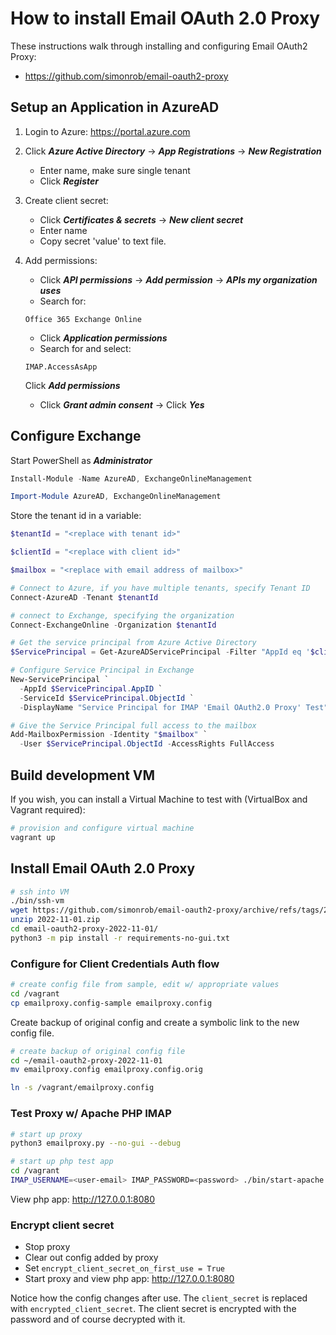 # How to install Email OAuth 2.0 Proxy

These instructions walk through installing and configuring Email OAuth2 Proxy:
- https://github.com/simonrob/email-oauth2-proxy

## Setup an Application in AzureAD

1. Login to Azure: https://portal.azure.com
2. Click ***Azure Active Directory*** -> ***App Registrations*** -> ***New Registration***
    - Enter name, make sure single tenant
    - Click ***Register***
3. Create client secret:
	  - Click ***Certificates & secrets*** -> ***New client secret***
    - Enter name
    - Copy secret 'value' to text file.
4. Add permissions:
    - Click ***API permissions*** -> ***Add permission*** -> ***APIs my organization uses***
    - Search for:
    ```
    Office 365 Exchange Online
    ```
    - Click ***Application permissions***
    - Search for and select:
    ```
    IMAP.AccessAsApp
    ```
    Click ***Add permissions***
    
    - Click ***Grant admin consent*** -> Click ***Yes***

## Configure Exchange

Start PowerShell as ***Administrator***
```powershell
Install-Module -Name AzureAD, ExchangeOnlineManagement
```
```powershell
Import-Module AzureAD, ExchangeOnlineManagement
```

Store the tenant id in a variable:
```powershell
$tenantId = "<replace with tenant id>"
```

```powershell
$clientId = "<replace with client id>"
```

```powershell
$mailbox = "<replace with email address of mailbox>"
```

```powershell
# Connect to Azure, if you have multiple tenants, specify Tenant ID
Connect-AzureAD -Tenant $tenantId
```

```powershell
# connect to Exchange, specifying the organization 
Connect-ExchangeOnline -Organization $tenantId

# Get the service principal from Azure Active Directory
$ServicePrincipal = Get-AzureADServicePrincipal -Filter "AppId eq '$clientId'"

# Configure Service Principal in Exchange
New-ServicePrincipal `
  -AppId $ServicePrincipal.AppID `
  -ServiceId $ServicePrincipal.ObjectId `
  -DisplayName "Service Principal for IMAP 'Email OAuth2.0 Proxy' Test"

# Give the Service Principal full access to the mailbox
Add-MailboxPermission -Identity "$mailbox" `
  -User $ServicePrincipal.ObjectId -AccessRights FullAccess
```

## Build development VM
If you wish, you can install a Virtual Machine to test with (VirtualBox and Vagrant required):
```bash
# provision and configure virtual machine
vagrant up
```

## Install Email OAuth 2.0 Proxy
```bash
# ssh into VM
./bin/ssh-vm
wget https://github.com/simonrob/email-oauth2-proxy/archive/refs/tags/2022-11-01.zip
unzip 2022-11-01.zip
cd email-oauth2-proxy-2022-11-01/
python3 -m pip install -r requirements-no-gui.txt
```

### Configure for Client Credentials Auth flow
```bash
# create config file from sample, edit w/ appropriate values
cd /vagrant
cp emailproxy.config-sample emailproxy.config
```
Create backup of original config and create a symbolic link to the new config file.
```bash
# create backup of original config file
cd ~/email-oauth2-proxy-2022-11-01
mv emailproxy.config emailproxy.config.orig

ln -s /vagrant/emailproxy.config
```

### Test Proxy w/ Apache PHP IMAP
```bash
# start up proxy
python3 emailproxy.py --no-gui --debug

# start up php test app
cd /vagrant
IMAP_USERNAME=<user-email> IMAP_PASSWORD=<password> ./bin/start-apache.sh
```

View php app: http://127.0.0.1:8080

### Encrypt client secret

- Stop proxy
- Clear out config added by proxy
- Set `encrypt_client_secret_on_first_use = True`
- Start proxy and view php app: http://127.0.0.1:8080

Notice how the config changes after use.  The `client_secret` is replaced with `encrypted_client_secret`.  The client secret is encrypted with the password and of course decrypted with it.
